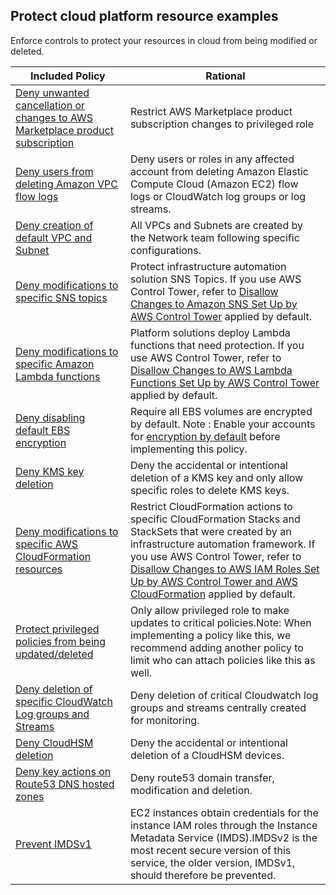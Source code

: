 ## Protect cloud platform resource examples

Enforce controls to protect your resources in cloud from being modified or deleted. 

| Included Policy | Rational | 
|------|-------------|
|[Deny unwanted cancellation or changes to AWS Marketplace product subscription](Deny-unwanted-cancellation-or-changes-to-AWS-Marketplace-product-subscription.json)| Restrict AWS Marketplace product subscription changes to privileged role|
| [Deny users from deleting Amazon VPC flow logs](https://docs.aws.amazon.com/organizations/latest/userguide/orgs_manage_policies_scps_examples_vpc.html#example_vpc_1)|Deny users or roles in any affected account from deleting Amazon Elastic Compute Cloud (Amazon EC2) flow logs or CloudWatch log groups or log streams.|
| [Deny creation of default VPC and Subnet](Deny-creation-of-default-VPC-and-subnet.json) | All VPCs and Subnets are created by the Network team following specific configurations.|
| [Deny modifications to specific SNS topics](Deny-modifications-to-specific-SNS-topics.json)|Protect infrastructure automation solution SNS Topics. If you use AWS Control Tower, refer to [Disallow Changes to Amazon SNS Set Up by AWS Control Tower](https://docs.aws.amazon.com/controltower/latest/userguide/mandatory-controls.html#sns-disallow-changes) applied by default.|
| [Deny modifications to specific Amazon Lambda functions](Deny-modifications-to-specific-Amazon-Lambda-functions.json) |Platform solutions deploy Lambda functions that need protection. If you use AWS Control Tower, refer to [Disallow Changes to AWS Lambda Functions Set Up by AWS Control Tower](https://docs.aws.amazon.com/controltower/latest/userguide/mandatory-controls.html#lambda-disallow-changes) applied by default.|
| [Deny disabling default EBS encryption](Deny-disabling-default-EBS-encryption.json)|Require all EBS volumes are encrypted by default. Note : Enable your accounts for [encryption by default](https://docs.aws.amazon.com/AWSEC2/latest/UserGuide/EBSEncryption.html#EBSEncryption_key_mgmt) before implementing this policy.|
| [Deny KMS key deletion](Deny-KMS-key-deletion.json) |Deny the accidental or intentional deletion of a KMS key and only allow specific roles to delete KMS keys.|
| [Deny modifications to specific AWS CloudFormation resources](Deny-modifications-to-specific-AWS-CloudFormation-resources.json) |Restrict CloudFormation actions to specific CloudFormation Stacks and StackSets that were created by an infrastructure automation framework. If you use AWS Control Tower, refer to [Disallow Changes to AWS IAM Roles Set Up by AWS Control Tower and AWS CloudFormation](https://docs.aws.amazon.com/controltower/latest/userguide/mandatory-controls.html#iam-disallow-changes) applied by default.|
| [Protect privileged policies from being updated/deleted](Restrict-deletion-and-modification-of-privileged-policies.json) |Only allow privileged role to make updates to critical policies.Note: When implementing a policy like this, we recommend adding another policy to limit who can attach policies like this as well.|
| [Deny deletion of specific CloudWatch Log groups and Streams](Deny-deletion-of-specific-CloudWatch-Log-groups-and-streams.json) |Deny deletion of critical Cloudwatch log groups and streams centrally created for monitoring.|
| [Deny CloudHSM deletion](Deny-CloudHSM-deletion.json) |Deny the accidental or intentional deletion of a CloudHSM devices.|
| [Deny key actions on Route53 DNS hosted zones](Deny-key-actions-on-Route53-DNS-hosted-zones.json) |Deny route53 domain transfer, modification and deletion.|
| [Prevent IMDSv1](Prevent-IMDSv1.json) |EC2 instances obtain credentials for the instance IAM roles through the Instance Metadata Service (IMDS).IMDSv2 is the most recent secure version of this service, the older version, IMDSv1, should therefore be prevented.|


